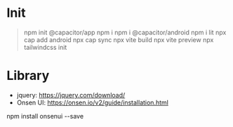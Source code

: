 
# Init
> npm init @capacitor/app
> npm i
> npm i @capacitor/android
> npm i lit
> npx cap add android
> npx cap sync
> npx vite build
> npx vite preview
> npx tailwindcss init

# Library
- jquery: https://jquery.com/download/
- Onsen UI: https://onsen.io/v2/guide/installation.html



npm install onsenui --save
